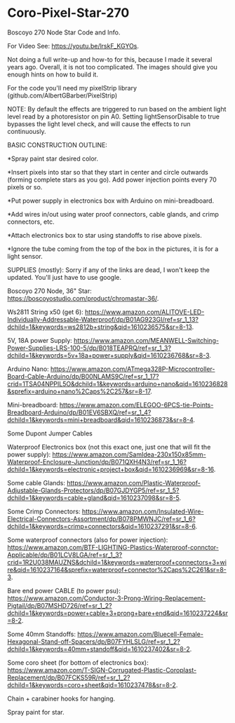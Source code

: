 # Coro-Pixel-Star-270
 Boscoyo 270 Node Star Code and Info.
 
 For Video See: https://youtu.be/lrskF_KGYOs.
 
 Not doing a full write-up and how-to for this, because I made it several years ago. 
 Overall, it is not too complicated. The images should give you enough hints on how to build it.

 For the code you'll need my pixelStrip library (github.com/AlbertGBarber/PixelStrip)

 NOTE: By default the effects are triggered to run based on the ambient light level read by a photoresistor on pin A0. Setting lightSensorDisable to true bypasses the light level check, and will cause the effects to run continuously. 
 
 BASIC CONSTRUCTION OUTLINE:
 
 *Spray paint star desired color.
 
 *Insert pixels into star so that they start in center and circle outwards (forming complete stars as you go). Add power injection points every 70 pixels or so.
 
 *Put power supply in electronics box with Arduino on mini-breadboard. 
 
 *Add wires in/out using water proof connectors, cable glands, and crimp connectors, etc.
 
 *Attach electronics box to star using standoffs to rise above pixels. 
 
 *Ignore the tube coming from the top of the box in the pictures, it is for a light sensor.
 
 SUPPLIES (mostly):
 Sorry if any of the links are dead, I won't keep the updated. You'll just have to use google. 
 
 Boscoyo 270 Node, 36" Star: https://boscoyostudio.com/product/chromastar-36/.
 
 Ws2811 String x50 (get 6): https://www.amazon.com/ALITOVE-LED-Individually-Addressable-Waterproof/dp/B01AG923GI/ref=sr_1_13?dchild=1&keywords=ws2812b+string&qid=1610236575&sr=8-13.
 
 5V, 18A power Supply: https://www.amazon.com/MEANWELL-Switching-Power-Supplies-LRS-100-5/dp/B018TEAPRQ/ref=sr_1_3?dchild=1&keywords=5v+18a+power+supply&qid=1610236768&sr=8-3.
 
 Arduino Nano: https://www.amazon.com/ATmega328P-Microcontroller-Board-Cable-Arduino/dp/B00NLAMS9C/ref=sr_1_17?crid=1TSA04NPPIL5O&dchild=1&keywords=arduino+nano&qid=1610236828&sprefix=arduino+nano%2Caps%2C257&sr=8-17.
 
 Mini-breadboard: https://www.amazon.com/ELEGOO-6PCS-tie-Points-Breadboard-Arduino/dp/B01EV6SBXQ/ref=sr_1_4?dchild=1&keywords=mini+breadboard&qid=1610236873&sr=8-4.
 
 Some Dupont Jumper Cables
 
 Waterproof Electronics box (not this exact one, just one that will fit the power supply): https://www.amazon.com/SamIdea-230x150x85mm-Waterproof-Enclosure-Junction/dp/B071QXH4N3/ref=sr_1_16?dchild=1&keywords=electronic+project+box&qid=1610236969&sr=8-16.
 
 Some cable Glands: https://www.amazon.com/Plastic-Waterproof-Adjustable-Glands-Protectors/dp/B07GJDYGP5/ref=sr_1_5?dchild=1&keywords=cable+gland&qid=1610237098&sr=8-5.
 
 Some Crimp Connectors: https://www.amazon.com/Insulated-Wire-Electrical-Connectors-Assortment/dp/B078PMWNJC/ref=sr_1_6?dchild=1&keywords=crimp+connectors&qid=1610237291&sr=8-6.
 
 Some waterproof connectors (also for power injection): https://www.amazon.com/BTF-LIGHTING-Plastics-Waterproof-connctor-Applicable/dp/B01LCV8LGA/ref=sr_1_3?crid=1R2U038MAUZNS&dchild=1&keywords=waterproof+connectors+3+wire&qid=1610237164&sprefix=waterproof+connector%2Caps%2C261&sr=8-3.
 
 Bare end power CABLE (to power psu): https://www.amazon.com/Conductor-3-Prong-Wiring-Replacement-Pigtail/dp/B07MSHD726/ref=sr_1_2?dchild=1&keywords=power+cable+3+prong+bare+end&qid=1610237224&sr=8-2.
 
 Some 40mm Standoffs: https://www.amazon.com/Bluecell-Female-Hexagonal-Stand-off-Spacers/dp/B07FYHLSLG/ref=sr_1_2?dchild=1&keywords=40mm+standoff&qid=1610237402&sr=8-2.
 
 Some coro sheet (for bottom of electronics box): https://www.amazon.com/T-SIGN-Corrugated-Plastic-Coroplast-Replacement/dp/B07FCKS59R/ref=sr_1_2?dchild=1&keywords=coro+sheet&qid=1610237478&sr=8-2.
 
 Chain +  carabiner hooks for hanging.
 
 Spray paint for star.

